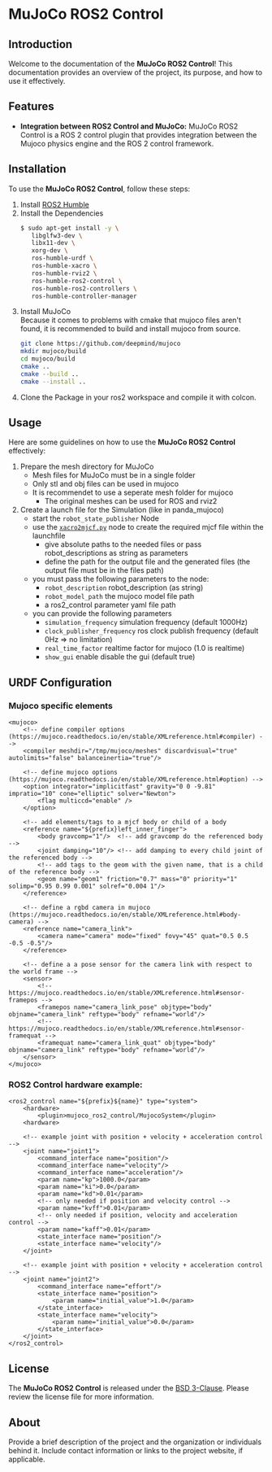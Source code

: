 # MuJoCo ROS2 Control

## Introduction

Welcome to the documentation of the **MuJoCo ROS2 Control**! This documentation provides an overview of the project, its purpose, and how to use it effectively.

## Features

- **Integration between ROS2 Control and MuJoCo:** MuJoCo ROS2 Control is a ROS 2 control plugin that provides integration between the Mujoco physics engine and the ROS 2 control framework.

## Installation

To use the **MuJoCo ROS2 Control**, follow these steps:
1. Install [ROS2 Humble](https://docs.ros.org/en/humble/Installation.html)
2. Install the Dependencies <br />
   ``` bash
   $ sudo apt-get install -y \
      libglfw3-dev \
      libx11-dev \
      xorg-dev \
      ros-humble-urdf \
      ros-humble-xacro \
      ros-humble-rviz2 \
      ros-humble-ros2-control \
      ros-humble-ros2-controllers \
      ros-humble-controller-manager

   ```
3. Install MuJoCo <br />
   Because it comes to problems with cmake that mujoco files aren't found, it is recommended to build and install mujoco from source.
   ``` bash
   git clone https://github.com/deepmind/mujoco
   mkdir mujoco/build
   cd mujoco/build
   cmake ..
   cmake --build ..
   cmake --install ..
   ```
4. Clone the Package in your ros2 workspace and compile it with colcon.

## Usage

Here are some guidelines on how to use the **MuJoCo ROS2 Control** effectively:

1. Prepare the mesh directory for MuJoCo
   - Mesh files for MuJoCo must be in a single folder
   - Only stl and obj files can be used in mujoco
   - It is recommendet to use a seperate mesh folder for mujoco
     - The original meshes can be used for ROS and rviz2
2. Create a launch file for the Simulation (like in panda_mujoco)
   - start the ```robot_state_publisher``` Node
   - use the [```xacro2mjcf.py```](xacro2mjcf_8py.html) node to create the required mjcf file within the launchfile
     - give absolute paths to the needed files or pass robot_descriptions as string as parameters
     - define the path for the output file and the generated files (the output file must be in the files path)
   - you must pass the following parameters to the node:
     - ```robot_description``` robot_description (as string)
     - ```robot_model_path``` the mujoco model file path
     - a ros2_control parameter yaml file path
   - you can provide the following parameters
     - ```simulation_frequency``` simulation frequency (default 1000Hz)
     - ```clock_publisher_frequency``` ros clock publish frequency (default 0Hz => no limitation)
     - ```real_time_factor``` realtime factor for mujoco (1.0 is realtime)
     - ```show_gui``` enable disable the gui (default true)

## URDF Configuration
### Mujoco specific elements
```mujoco element
<mujoco>
    <!-- define compiler options (https://mujoco.readthedocs.io/en/stable/XMLreference.html#compiler) -->
    <compiler meshdir="/tmp/mujoco/meshes" discardvisual="true" autolimits="false" balanceinertia="true"/>
    
    <!-- define mujoco options (https://mujoco.readthedocs.io/en/stable/XMLreference.html#option) -->
    <option integrator="implicitfast" gravity="0 0 -9.81" impratio="10" cone="elliptic" solver="Newton">
        <flag multiccd="enable" />
    </option>
    
    <!-- add elements/tags to a mjcf body or child of a body
    <reference name="${prefix}left_inner_finger">
        <body gravcomp="1"/>  <!-- add gravcomp do the referenced body -->
        <joint damping="10"/> <!-- add damping to every child joint of the referenced body -->
        <!-- add tags to the geom with the given name, that is a child of the reference body -->
        <geom name="geom1" friction="0.7" mass="0" priority="1" solimp="0.95 0.99 0.001" solref="0.004 1"/>
    </reference>
    
    <!-- define a rgbd camera in mujoco (https://mujoco.readthedocs.io/en/stable/XMLreference.html#body-camera) -->
    <reference name="camera_link">
        <camera name="camera" mode="fixed" fovy="45" quat="0.5 0.5 -0.5 -0.5"/>
    </reference>
    
    <!-- define a a pose sensor for the camera link with respect to the world frame -->
    <sensor>
        <!-- https://mujoco.readthedocs.io/en/stable/XMLreference.html#sensor-framepos -->
        <framepos name="camera_link_pose" objtype="body" objname="camera_link" reftype="body" refname="world"/>
        <!-- https://mujoco.readthedocs.io/en/stable/XMLreference.html#sensor-framequat -->
        <framequat name="camera_link_quat" objtype="body" objname="camera_link" reftype="body" refname="world"/>
    </sensor>
</mujoco>
```
### ROS2 Control hardware example:
```ros2_control
<ros2_control name="${prefix}${name}" type="system">
    <hardware>
        <plugin>mujoco_ros2_control/MujocoSystem</plugin>
    <hardware>
    
    <!-- example joint with position + velocity + acceleration control -->
    <joint name="joint1">
        <command_interface name="position"/>
        <command_interface name="velocity"/>
        <command_interface name="acceleration"/>
        <param name="kp">1000.0</param>
        <param name="ki">0.0</param>
        <param name="kd">0.01</param>
        <!-- only needed if position and velocity control -->
        <param name="kvff">0.01</param>
        <!-- only needed if position, velocity and acceleration control -->
        <param name="kaff">0.01</param>
        <state_interface name="position"/>
        <state_interface name="velocity"/>
    </joint>
    
    <!-- example joint with position + velocity + acceleration control -->
    <joint name="joint2">
        <command_interface name="effort"/>
        <state_interface name="position">
            <param name="initial_value">1.0</param>
        </state_interface>
        <state_interface name="velocity">
            <param name="initial_value">0.0</param>
        </state_interface>
    </joint>
</ros2_control>
```
      
## License

The **MuJoCo ROS2 Control** is released under the [BSD 3-Clause](LICENSE). Please review the license file for more information.

## About

Provide a brief description of the project and the organization or individuals behind it. Include contact information or links to the project website, if applicable.
